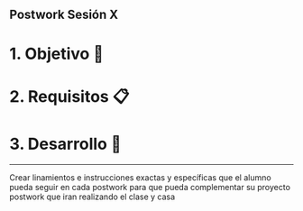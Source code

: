 ## Postwork Sesión X


# 1. Objetivo 🎯


# 2. Requisitos 📋


# 3. Desarrollo 📑





---------------------
Crear linamientos e instrucciones exactas y específicas que el alumno pueda seguir en cada postwork para que pueda complementar su proyecto postwork que iran realizando el clase y casa